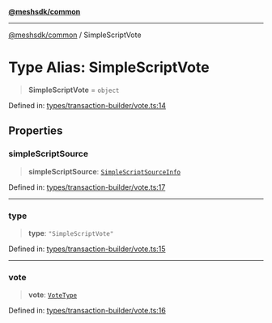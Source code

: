 [**@meshsdk/common**](../README.md)

***

[@meshsdk/common](../globals.md) / SimpleScriptVote

# Type Alias: SimpleScriptVote

> **SimpleScriptVote** = `object`

Defined in: [types/transaction-builder/vote.ts:14](https://github.com/MeshJS/mesh/blob/1abde1553cbd7cf2cf4e40197fc0de9e4a7d0f49/packages/mesh-common/src/types/transaction-builder/vote.ts#L14)

## Properties

### simpleScriptSource

> **simpleScriptSource**: [`SimpleScriptSourceInfo`](SimpleScriptSourceInfo.md)

Defined in: [types/transaction-builder/vote.ts:17](https://github.com/MeshJS/mesh/blob/1abde1553cbd7cf2cf4e40197fc0de9e4a7d0f49/packages/mesh-common/src/types/transaction-builder/vote.ts#L17)

***

### type

> **type**: `"SimpleScriptVote"`

Defined in: [types/transaction-builder/vote.ts:15](https://github.com/MeshJS/mesh/blob/1abde1553cbd7cf2cf4e40197fc0de9e4a7d0f49/packages/mesh-common/src/types/transaction-builder/vote.ts#L15)

***

### vote

> **vote**: [`VoteType`](VoteType.md)

Defined in: [types/transaction-builder/vote.ts:16](https://github.com/MeshJS/mesh/blob/1abde1553cbd7cf2cf4e40197fc0de9e4a7d0f49/packages/mesh-common/src/types/transaction-builder/vote.ts#L16)

